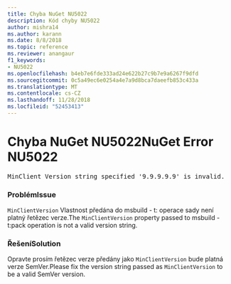 ```yaml
---
title: Chyba NuGet NU5022
description: Kód chyby NU5022
author: mishra14
ms.author: karann
ms.date: 8/8/2018
ms.topic: reference
ms.reviewer: anangaur
f1_keywords:
- NU5022
ms.openlocfilehash: b4eb7e6fde333ad24e622b27c9b7e9a6267f9dfd
ms.sourcegitcommit: 0c5a49ec6e0254a4e7a9d8bca7daeefb853c433a
ms.translationtype: MT
ms.contentlocale: cs-CZ
ms.lasthandoff: 11/28/2018
ms.locfileid: "52453413"
---
```

# <a name="nuget-error-nu5022"></a><span data-ttu-id="49645-103">Chyba NuGet NU5022</span><span class="sxs-lookup"><span data-stu-id="49645-103">NuGet Error NU5022</span></span>
<pre>MinClient Version string specified '9.9.9.9.9' is invalid.</pre>

### <a name="issue"></a><span data-ttu-id="49645-104">Problém</span><span class="sxs-lookup"><span data-stu-id="49645-104">Issue</span></span>

<span data-ttu-id="49645-105">`MinClientVersion` Vlastnost předána do msbuild - t: operace sady není platný řetězec verze.</span><span class="sxs-lookup"><span data-stu-id="49645-105">The `MinClientVersion` property passed to msbuild -t:pack operation is not a valid version string.</span></span>


### <a name="solution"></a><span data-ttu-id="49645-106">Řešení</span><span class="sxs-lookup"><span data-stu-id="49645-106">Solution</span></span>

<span data-ttu-id="49645-107">Opravte prosím řetězec verze předány jako `MinClientVersion` bude platná verze SemVer.</span><span class="sxs-lookup"><span data-stu-id="49645-107">Please fix the version string passed as `MinClientVersion` to be a valid SemVer version.</span></span>

